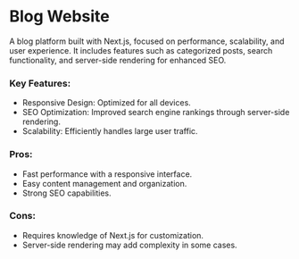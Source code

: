 # Blog Website
A blog platform built with Next.js, focused on performance, scalability, and user experience. It includes features such as categorized posts, search functionality, and server-side rendering for enhanced SEO.

### Key Features:
 - Responsive Design: Optimized for all devices.
- SEO Optimization: Improved search engine rankings through server-side rendering.
- Scalability: Efficiently handles large user traffic.
### Pros:
- Fast performance with a responsive interface.
- Easy content management and organization.
- Strong SEO capabilities.
### Cons:
- Requires knowledge of Next.js for customization.
- Server-side rendering may add complexity in some cases.
